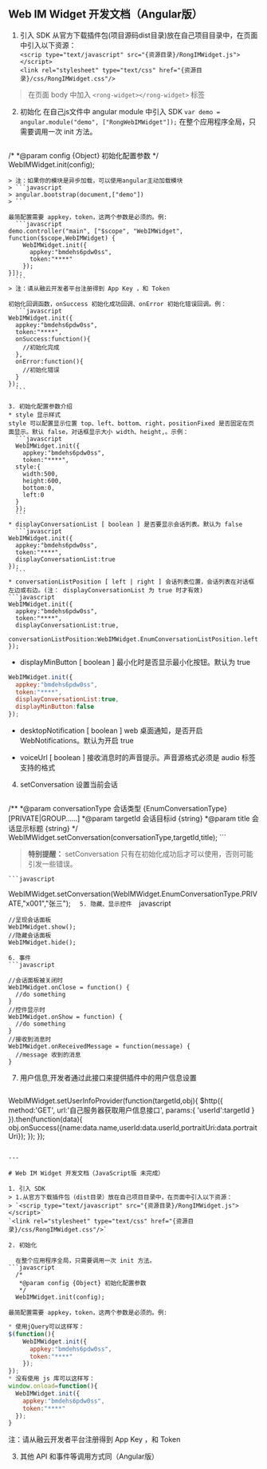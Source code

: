 ## Web IM Widget 开发文档（Angular版）

1. 引入 SDK
从官方下载插件包(项目源码dist目录)放在自己项目目录中，在页面中引入以下资源：  
`<scrip type="text/javascript" src="{资源目录}/RongIMWidget.js"></script>`  
  `<link rel="stylesheet" type="text/css" href="{资源目录}/css/RongIMWidget.css"/>`  
> 在页面 body 中加入 `<rong-widget></rong-widget>` 标签

2. 初始化
在自己js文件中 angular module 中引入 SDK `var demo = angular.module("demo", ["RongWebIMWidget"]);`
在整个应用程序全局，只需要调用一次 init 方法。
	```javascript
  /*
   *@param config {Object} 初始化配置参数
   */  
  WebIMWidget.init(config);  
  ```
> 注：如果你的模块是异步加载，可以使用angular主动加载模块  
> ```javascript
> angular.bootstrap(document,["demo"])
> ```  

  最简配置需要 appkey，token，这两个参数是必须的。例:
	```javascript
  demo.controller("main", ["$scope", "WebIMWidget", function($scope,WebIMWidget) {
      WebIMWidget.init({
        appkey:"bmdehs6pdw0ss",
        token:"****"
      });
  }]);
	```
> 注：请从融云开发者平台注册得到 App Key ，和 Token

 初始化回调函数，onSuccess 初始化成功回调、onError 初始化错误回调。例：
	```javascript
  WebIMWidget.init({
    appkey:"bmdehs6pdw0ss",
    token:"****",
    onSuccess:function(){
      //初始化完成
    },
    onError:function(){
      //初始化错误
    }
  });
	```

3. 初始化配置参数介绍  
  * style 显示样式  
  style 可以配置显示位置 top、left、bottom、right，positionFixed 是否固定在页面显示。默认 false，对话框显示大小 width、height,。示例：
	```javascript
	WebIMWidget.init({
	  appkey:"bmdehs6pdw0ss",
	  token:"****",
    style:{
      width:500,
      height:600,
      bottom:0,
      left:0
    }
	});
	```
  * displayConversationList [ boolean ] 是否要显示会话列表。默认为 false
	```javascript
  WebIMWidget.init({
    appkey:"bmdehs6pdw0ss",
    token:"****",
    displayConversationList:true
  });
	```
  * conversationListPosition [ left | right ] 会话列表位置，会话列表在对话框左边或右边。(注： displayConversationList 为 true 时才有效)
  ```javascript
  WebIMWidget.init({
    appkey:"bmdehs6pdw0ss",
    token:"****",
    displayConversationList:true,
    conversationListPosition:WebIMWidget.EnumConversationListPosition.left
  });
  ```
  * displayMinButton [ boolean ] 最小化时是否显示最小化按钮。默认为 true
  ```javascript
  WebIMWidget.init({
    appkey:"bmdehs6pdw0ss",
    token:"****",
    displayConversationList:true,
    displayMinButton:false
  });
  ```
  * desktopNotification [ boolean ] web 桌面通知，是否开启 WebNotifications。默认为开启 true  

  * voiceUrl [ boolean ] 接收消息时的声音提示。声音源格式必须是 audio 标签支持的格式  
4. setConversation 设置当前会话  
	```javascript
  /**
   *@param conversationType 会话类型 {EnumConversationType} [PRIVATE|GROUP……]
   *@param targetId 会话目标id {string}
   *@param title 会话显示标题 {string}
   */
  WebIMWidget.setConversation(conversationType,targetId,title);
	```
  >**特别提醒：** setConversation 只有在初始化成功后才可以使用，否则可能引发一些错误。

	```javascript
  WebIMWidget.setConversation(WebIMWidget.EnumConversationType.PRIVATE,"x001","张三");
	```  
5. 隐藏、显示控件  
	```javascript  

	//呈现会话面板
	WebIMWidget.show();
	//隐藏会话面板
	WebIMWidget.hide();
  ```
6. 事件  
  ```javascript  

  //会话面板被关闭时
  WebIMWidget.onClose = function() {
    //do something
  }
  //控件显示时
  WebIMWidget.onShow = function) {
    //do something
  }
  //接收到消息时
  WebIMWidget.onReceivedMessage = function(message) {
    //message 收到的消息
  }
  ```
7. 用户信息,开发者通过此接口来提供插件中的用户信息设置   
	```javascript  

  WebIMWidget.setUserInfoProvider(function(targetId,obj){
      $http({
        method:'GET',
        url:'自己服务器获取用户信息接口',
        params:{
          'userId':targetId
        }
      }).then(function(data){
          obj.onSuccess({name:data.name,userId:data.userId,portraitUri:data.portraitUri});
      });
  });
  ```

---

# Web IM Widget 开发文档（JavaScript版 未完成）

1. 引入 SDK
> 1.从官方下载插件包（dist目录）放在自己项目目录中，在页面中引入以下资源：  
> `<scrip type="text/javascript" src="{资源目录}/RongIMWidget.js"></script>`  
  `<link rel="stylesheet" type="text/css" href="{资源目录}/css/RongIMWidget.css"/>`  

2. 初始化  

    在整个应用程序全局，只需要调用一次 init 方法。  
  ```javascript
    /*
     *@param config {Object} 初始化配置参数
     */  
    WebIMWidget.init(config);  
  ```
    最简配置需要 appkey，token，这两个参数是必须的。例:
  ```javascript
  * 使用jQuery可以这样写：
  $(function(){
      WebIMWidget.init({
        appkey:"bmdehs6pdw0ss",
        token:"****"
      });
  });
  * 没有使用 js 库可以这样写：
  window.onload=function(){
    WebIMWidget.init({
      appkey:"bmdehs6pdw0ss",
      token:"****"
    });
  }
  ```
  注：请从融云开发者平台注册得到 App Key ，和 Token

3. 其他 API 和事件等调用方式同（Angular版）
